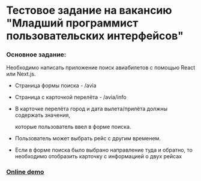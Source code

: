 # Тестовое задание на вакансию "Младший программист пользовательских интерфейсов"

### Основное задание:
Необходимо написать приложение поиск авиабилетов с помощью React или Next.js. 

* Страница формы поиска - /avia
* Страница с карточкой перелёта - /avia/info
* В карточке перелёта город и дата вылета/прилёта должны содержать значения, 

   которые пользователь ввел в форме поиска.
* Пользователь может выбрать рейс с другим временем.
* Если в форме поиска было выбрано направление туда и обратно, то необходимо отобразить карточку с информацией о двух рейсах

### [Online demo](https://avia-tau.vercel.app/)
